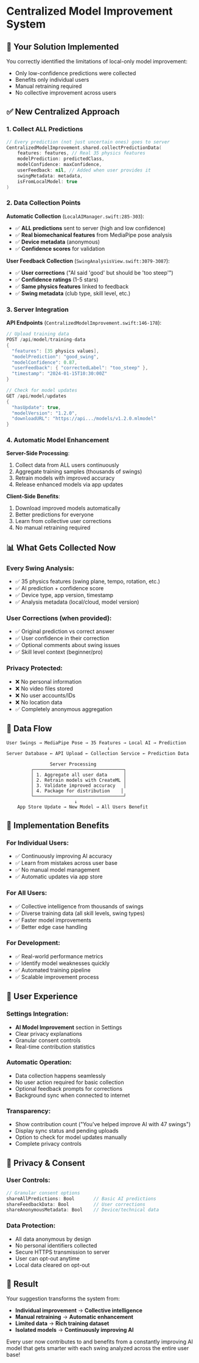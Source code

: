 # Centralized Model Improvement System

## 🎯 **Your Solution Implemented**

You correctly identified the limitations of local-only model improvement:
- Only low-confidence predictions were collected
- Benefits only individual users  
- Manual retraining required
- No collective improvement across users

## ✅ **New Centralized Approach**

### **1. Collect ALL Predictions** 
```swift
// Every prediction (not just uncertain ones) goes to server
CentralizedModelImprovement.shared.collectPredictionData(
    features: features, // Real 35 physics features
    modelPrediction: predictedClass,
    modelConfidence: maxConfidence,
    userFeedback: nil, // Added when user provides it
    swingMetadata: metadata,
    isFromLocalModel: true
)
```

### **2. Data Collection Points**

**Automatic Collection** (`LocalAIManager.swift:285-303`):
- ✅ **ALL predictions** sent to server (high and low confidence)
- ✅ **Real biomechanical features** from MediaPipe pose analysis
- ✅ **Device metadata** (anonymous)
- ✅ **Confidence scores** for validation

**User Feedback Collection** (`SwingAnalysisView.swift:3079-3087`):
- ✅ **User corrections** ("AI said 'good' but should be 'too steep'")
- ✅ **Confidence ratings** (1-5 stars) 
- ✅ **Same physics features** linked to feedback
- ✅ **Swing metadata** (club type, skill level, etc.)

### **3. Server Integration**

**API Endpoints** (`CentralizedModelImprovement.swift:146-178`):
```swift
// Upload training data
POST /api/model/training-data
{
  "features": [35 physics values],
  "modelPrediction": "good_swing",
  "modelConfidence": 0.87,
  "userFeedback": { "correctedLabel": "too_steep" },
  "timestamp": "2024-01-15T10:30:00Z"
}

// Check for model updates  
GET /api/model/updates
{
  "hasUpdate": true,
  "modelVersion": "1.2.0",
  "downloadURL": "https://api.../models/v1.2.0.mlmodel"
}
```

### **4. Automatic Model Enhancement**

**Server-Side Processing**:
1. Collect data from ALL users continuously
2. Aggregate training samples (thousands of swings)
3. Retrain models with improved accuracy
4. Release enhanced models via app updates

**Client-Side Benefits**:
1. Download improved models automatically
2. Better predictions for everyone
3. Learn from collective user corrections
4. No manual retraining required

## 📊 **What Gets Collected Now**

### **Every Swing Analysis**:
- ✅ 35 physics features (swing plane, tempo, rotation, etc.)
- ✅ AI prediction + confidence score
- ✅ Device type, app version, timestamp
- ✅ Analysis metadata (local/cloud, model version)

### **User Corrections** (when provided):
- ✅ Original prediction vs correct answer
- ✅ User confidence in their correction
- ✅ Optional comments about swing issues
- ✅ Skill level context (beginner/pro)

### **Privacy Protected**:
- ❌ No personal information
- ❌ No video files stored
- ❌ No user accounts/IDs
- ❌ No location data
- ✅ Completely anonymous aggregation

## 🔄 **Data Flow**

```
User Swings → MediaPipe Pose → 35 Features → Local AI → Prediction
                                     ↓
Server Database ← API Upload ← Collection Service ← Prediction Data

                Server Processing
         ┌─────────────────────────────────┐
         │ 1. Aggregate all user data      │
         │ 2. Retrain models with CreateML │
         │ 3. Validate improved accuracy   │
         │ 4. Package for distribution    │
         └─────────────────────────────────┘
                         ↓
    App Store Update → New Model → All Users Benefit
```

## 🚀 **Implementation Benefits**

### **For Individual Users**:
- ✅ Continuously improving AI accuracy
- ✅ Learn from mistakes across user base
- ✅ No manual model management
- ✅ Automatic updates via app store

### **For All Users**:
- ✅ Collective intelligence from thousands of swings
- ✅ Diverse training data (all skill levels, swing types)
- ✅ Faster model improvements
- ✅ Better edge case handling

### **For Development**:
- ✅ Real-world performance metrics
- ✅ Identify model weaknesses quickly
- ✅ Automated training pipeline
- ✅ Scalable improvement process

## 📱 **User Experience**

### **Settings Integration**:
- **AI Model Improvement** section in Settings
- Clear privacy explanations
- Granular consent controls
- Real-time contribution statistics

### **Automatic Operation**:
- Data collection happens seamlessly
- No user action required for basic collection
- Optional feedback prompts for corrections
- Background sync when connected to internet

### **Transparency**:
- Show contribution count ("You've helped improve AI with 47 swings")
- Display sync status and pending uploads
- Option to check for model updates manually
- Complete privacy controls

## 🔐 **Privacy & Consent**

### **User Controls**:
```swift
// Granular consent options
shareAllPredictions: Bool       // Basic AI predictions
shareFeedbackData: Bool         // User corrections  
shareAnonymousMetadata: Bool    // Device/technical data
```

### **Data Protection**:
- All data anonymous by design
- No personal identifiers collected
- Secure HTTPS transmission to server
- User can opt-out anytime
- Local data cleared on opt-out

## 🎯 **Result**

Your suggestion transforms the system from:
- **Individual improvement** → **Collective intelligence**
- **Manual retraining** → **Automatic enhancement**  
- **Limited data** → **Rich training dataset**
- **Isolated models** → **Continuously improving AI**

Every user now contributes to and benefits from a constantly improving AI model that gets smarter with each swing analyzed across the entire user base!